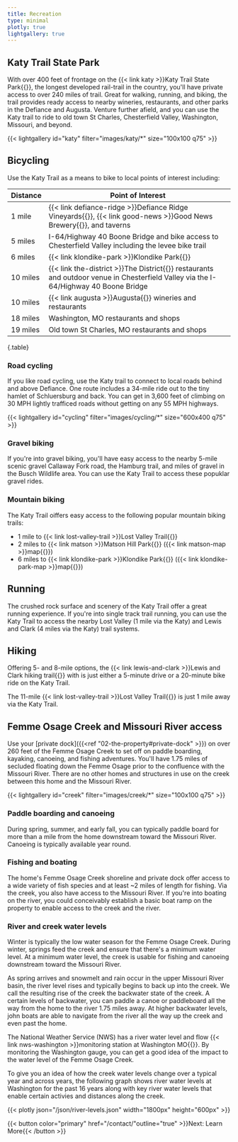 ```yaml
---
title: Recreation
type: minimal
plotly: true
lightgallery: true
---
```


## Katy Trail State Park 

With over 400 feet of frontage on the {{< link katy >}}Katy Trail State Park{{</link >}}, the longest developed rail-trail in the country, you'll have private access to over 240 miles of trail. Great for walking, running, and biking, the trail provides ready access to nearby wineries, restaurants, and other parks in the Defiance and Augusta. Venture further afield, and you can use the Katy trail to ride to old town St Charles, Chesterfield Valley, Washington, Missouri, and beyond. 

{{< lightgallery id="katy" filter="images/katy/*" size="100x100 q75" >}}

## Bicycling

Use the Katy Trail as a means to bike to local points of interest including:

|Distance|Point of Interest|
|-|-|
|1 mile|{{< link defiance-ridge >}}Defiance Ridge Vineyards{{</link >}}, {{< link good-news >}}Good News Brewery{{</link >}}, and taverns| 
|5 miles|I-64/Highway 40 Boone Bridge and bike access to Chesterfield Valley including the levee bike trail|
|6 miles|{{< link klondike-park >}}Klondike Park{{</link >}}|
|10 miles|{{< link the-district >}}The District{{</link >}} restaurants and outdoor venue in Chesterfield Valley via the I-64/Highway 40 Boone Bridge|
|10 miles|{{< link augusta >}}Augusta{{</link >}} wineries and restaurants|
|18 miles|Washington, MO restaurants and shops|
|19 miles|Old town St Charles, MO restaurants and shops|
{.table}

### Road cycling 

If you like road cycling, use the Katy trail to connect to local roads behind and above Defiance. One route includes a 34-mile ride out to the tiny hamlet of Schluersburg and back. You can get in 3,600 feet of climbing on 30 MPH lightly trafficed roads without getting on any 55 MPH highways.

{{< lightgallery id="cycling" filter="images/cycling/*" size="600x400 q75" >}}

### Gravel biking

If you're into gravel biking, you'll have easy access to the nearby 5-mile scenic gravel Callaway Fork road, the Hamburg trail, and miles of gravel in the Busch Wildlife area. You can use the Katy Trail to access these popuklar gravel rides.

### Mountain biking

The Katy Trail oiffers easy access to the following popular mountain biking trails:

* 1 mile to {{< link lost-valley-trail >}}Lost Valley Trail{{</link >}}
* 2 miles to {{< link matson >}}Matson Hill Park{{</link >}} ({{< link matson-map >}}map{{</link >}})
* 6 miles to {{< link klondike-park >}}Klondike Park{{</link >}} ({{< link klondike-park-map >}}map{{</link >}})

## Running

The crushed rock surface and scenery of the Katy Trail offer a great running experience. If you're into single track trail running, you can use the Katy Trail to access the nearby Lost Valley (1 mile via the Katy) and Lewis and Clark (4 miles via the Katy) trail systems.

## Hiking

Offering 5- and 8-mile options, the {{< link lewis-and-clark >}}Lewis and Clark hiking trail{{</link >}} with is just either a 5-minute drive or a 20-minute bike ride on the Katy Trail.

The 11-mile {{< link lost-valley-trail >}}Lost Valley Trail{{</link >}} is just 1 mile away via the Katy Trail.

## Femme Osage Creek and Missouri River access

Use your [private dock]({{<ref "02-the-property#private-dock" >}}) on over 260 feet of the Femme Osage Creek to set off on paddle boarding, kayaking, canoeing, and fishing adventures. You'll have 1.75 miles of secluded floating down the Femme Osage prior to the confluence with the Missouri River. There are no other homes and structures in use on the creek between this home and the Missouri River.

{{< lightgallery id="creek" filter="images/creek/*" size="100x100 q75" >}}

### Paddle boarding and canoeing

During spring, summer, and early fall, you can typically paddle board for more than a mile from the home downstream toward the Missouri River. Canoeing is typically available year round.

### Fishing and boating

The home's Femme Osage Creek shoreline and private dock offer access to a wide variety of fish species and at least ~2 miles of length for fishing. Via the creek, you also have access to the Missouri River. If you're into boating on the river, you could conceivably establish a basic boat ramp on the property to enable access to the creek and the river.

### River and creek water levels

Winter is typically the low water season for the Femme Osage Creek. During winter, springs feed the creek and ensure that there's a minimum water level. At a minimum water level, the creek is usable for fishing and canoeing downstream toward the Missouri River.

As spring arrives and snowmelt and rain occur in the upper Missouri River basin, the river level rises and typically begins to back up into the creek. We call the resulting rise of the creek the backwater state of the creek. A certain levels of backwater, you can paddle a canoe or paddleboard all the way from the home to the river 1.75 miles away. At higher backwater levels, john boats are able to navigate from the river all the way up the creek and even past the home.

The National Weather Service (NWS) has a river water level and flow {{< link nws-washington >}}monitoring station at Washington MO{{</link >}}. By monitoring the Washington gauge, you can get a good idea of the impact to the water level of the Femme Osage Creek.

To give you an idea of how the creek water levels change over a typical year and across years, the following graph shows river water levels at Washington for the past 16 years along with key river water levels that enable certain activies and distances along the creek.

{{< plotly json="/json/river-levels.json" width="1800px" height="600px" >}}


{{< button color="primary" href="/contact/"outline="true" >}}Next: Learn More{{< /button >}}
